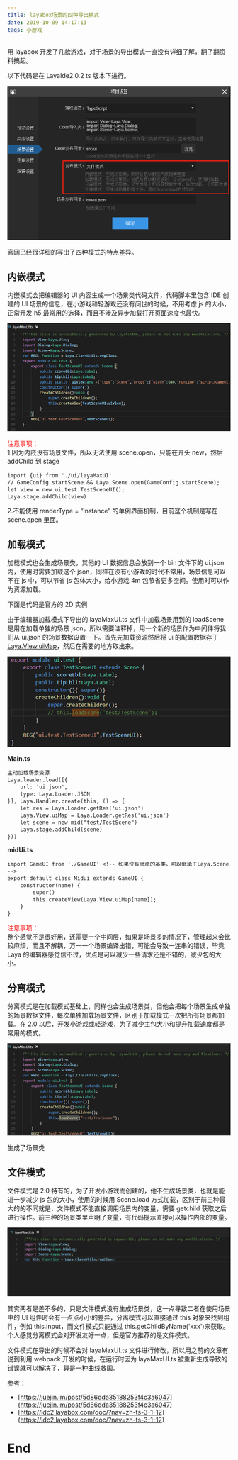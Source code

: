 ```yaml
---
title: layabox场景的四种导出模式
date: 2019-10-09 14:17:13
tags: 小游戏
---
```


用 layabox 开发了几款游戏，对于场景的导出模式一直没有详细了解，翻了翻资料搞起。

以下代码是在 LayaIde2.0.2 ts 版本下进行。

![](/images/layamode/layamode-1.png)

官网已经很详细的写出了四种模式的特点差异。

## **内嵌模式**

内嵌模式会把编辑器的 UI 内容生成一个场景类代码文件，代码脚本里包含 IDE 创建的 UI 场景的信息，在小游戏和轻游戏还没有问世的时候，不用考虑 js 的大小，正常开发 h5 最常用的选择，而且不涉及异步加载打开页面速度也最快。

![](/images/layamode/layamode-2.png)

<font color=red>注意事项：</font><br>1.因为内嵌没有场景文件，所以无法使用 scene.open，只能在开头 new，然后 addChild 到 stage

```base
import {ui} from './ui/layaMaxUI'
// GameConfig.startScene && Laya.Scene.open(GameConfig.startScene);
let view = new ui.test.TestSceneUI();
Laya.stage.addChild(view)
```

2.不能使用 renderType = “instance” 的单例界面机制，目前这个机制是写在 scene.open 里面。

## **加载模式**

加载模式也会生成场景类，其他的 UI 数据信息会放到一个 bin 文件下的 ui.json 内，使用时需要加载这个 json，同样在没有小游戏的时代不常用，场景信息可以不在 js 中，可以节省 js 包体大小，给小游戏 4m 包节省更多空间。使用时可以作为资源加载。

下面是代码是官方的 2D 实例

由于编辑器加载模式下导出的 layaMaxUI.ts 文件中加载场景用到的 loadScene 是用在加载单独的场景 json，所以需要注释掉，用一个新的场景作为中间件将我们从 ui.json 的场景数据设置一下。首先先加载资源然后将 ui 的配置数据存于[Laya.View.uiMap](http://layaair.ldc.layabox.com/api/laya/ui/View.html#uiMap)，然后在需要的地方取出来。

![](/images/layamode/layamode-4.png)

**Main.ts**

```base
主动加载场景资源
Laya.loader.load([{
    url: 'ui.json',
	type: Laya.Loader.JSON
}], Laya.Handler.create(this, () => {
	let res = Laya.Loader.getRes('ui.json')
	Laya.View.uiMap = Laya.Loader.getRes('ui.json')
	let scene = new mid("test/TestScene")
	Laya.stage.addChild(scene)
}))
```

**midUi.ts**

```base
import GameUI from './GameUI' <!-- 如果没有继承的基类，可以继承于Laya.Scene -->
export default class Midui extends GameUI {
    constructor(name) {
        super()
        this.createView(Laya.View.uiMap[name]);
    }
}
```

<font color=red>注意事项：</font><br>整个感觉不是很好用，还需要一个中间层，如果是场景多的情况下，管理起来会比较麻烦，而且不解耦，万一一个场景编译出错，可能会导致一连串的错误，毕竟 Laya 的编辑器感觉信不过，优点是可以减少一些请求还是不错的，减少包的大小。

## **分离模式**

分离模式是在加载模式基础上，同样也会生成场景类，但他会把每个场景生成单独的场景数据文件，每次单独加载场景文件，区别于加载模式一次把所有场景都加载。在 2.0 以后，开发小游戏或轻游戏，为了减少主包大小和提升加载速度都是常用的模式。

![](/images/layamode/layamode-5.png)

生成了场景类

## **文件模式**

文件模式是 2.0 特有的，为了开发小游戏而创建的，他不生成场景类，也就是能进一步减少 js 包的大小，使用的时候用 Scene.load 方式加载，区别于前三种最大的的不同就是，文件模式不能直接调用场景内的变量，需要 getchild 获取之后进行操作。前三种的场景类里声明了变量，有代码提示直接可以操作内部的变量。

![](/images/layamode/layamode-6.png)

其实两者是差不多的，只是文件模式没有生成场景类，这一点导致二者在使用场景中的 UI 组件时会有一点点小小的差异，分离模式可以直接通过 this 对象来找到组件，例如 this.input，而文件模式只能通过 this.getChildByName('xxx')来获取。个人感觉分离模式会对开发友好一点，但是官方推荐的是文件模式。

文件模式在导出的时候不会对 layaMaxUI.ts 文件进行修改，所以用之前的文章有说到利用 webpack 开发的时候，在运行时因为 layaMaxUI.ts 被重新生成导致的错误就可以解决了，算是一种曲线救国。

参考：

- [https://juejin.im/post/5d86dda35188253f4c3a6047](https://juejin.im/post/5d86dda35188253f4c3a6047)
- [https://ldc2.layabox.com/doc/?nav=zh-ts-3-1-12](https://ldc2.layabox.com/doc/?nav=zh-ts-3-1-12)

# End
